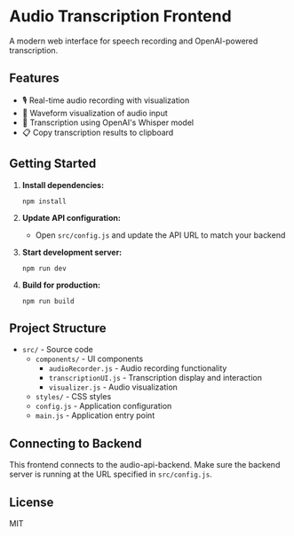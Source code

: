 # Audio Transcription Frontend

A modern web interface for speech recording and OpenAI-powered transcription.

## Features

- 🎙️ Real-time audio recording with visualization
- 🌊 Waveform visualization of audio input
- 📝 Transcription using OpenAI's Whisper model
- 📋 Copy transcription results to clipboard

## Getting Started

1. **Install dependencies:**
   ```
   npm install
   ```

2. **Update API configuration:**
   - Open `src/config.js` and update the API URL to match your backend

3. **Start development server:**
   ```
   npm run dev
   ```

4. **Build for production:**
   ```
   npm run build
   ```

## Project Structure

- `src/` - Source code
  - `components/` - UI components
    - `audioRecorder.js` - Audio recording functionality
    - `transcriptionUI.js` - Transcription display and interaction
    - `visualizer.js` - Audio visualization
  - `styles/` - CSS styles
  - `config.js` - Application configuration
  - `main.js` - Application entry point

## Connecting to Backend

This frontend connects to the audio-api-backend. Make sure the backend server is running at the URL specified in `src/config.js`.

## License

MIT
